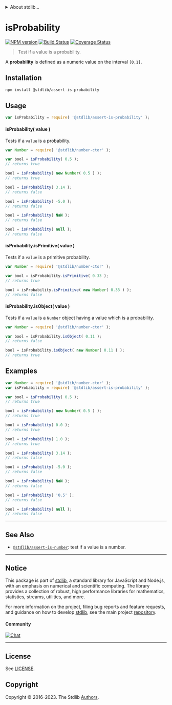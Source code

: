 <!--

@license Apache-2.0

Copyright (c) 2018 The Stdlib Authors.

Licensed under the Apache License, Version 2.0 (the "License");
you may not use this file except in compliance with the License.
You may obtain a copy of the License at

   http://www.apache.org/licenses/LICENSE-2.0

Unless required by applicable law or agreed to in writing, software
distributed under the License is distributed on an "AS IS" BASIS,
WITHOUT WARRANTIES OR CONDITIONS OF ANY KIND, either express or implied.
See the License for the specific language governing permissions and
limitations under the License.

-->


<details>
  <summary>
    About stdlib...
  </summary>
  <p>We believe in a future in which the web is a preferred environment for numerical computation. To help realize this future, we've built stdlib. stdlib is a standard library, with an emphasis on numerical and scientific computation, written in JavaScript (and C) for execution in browsers and in Node.js.</p>
  <p>The library is fully decomposable, being architected in such a way that you can swap out and mix and match APIs and functionality to cater to your exact preferences and use cases.</p>
  <p>When you use stdlib, you can be absolutely certain that you are using the most thorough, rigorous, well-written, studied, documented, tested, measured, and high-quality code out there.</p>
  <p>To join us in bringing numerical computing to the web, get started by checking us out on <a href="https://github.com/stdlib-js/stdlib">GitHub</a>, and please consider <a href="https://opencollective.com/stdlib">financially supporting stdlib</a>. We greatly appreciate your continued support!</p>
</details>

# isProbability

[![NPM version][npm-image]][npm-url] [![Build Status][test-image]][test-url] [![Coverage Status][coverage-image]][coverage-url] <!-- [![dependencies][dependencies-image]][dependencies-url] -->

> Test if a value is a probability.

<section class="intro">

A **probability** is defined as a numeric value on the interval `[0,1]`.

</section>

<!-- /.intro -->

<section class="installation">

## Installation

```bash
npm install @stdlib/assert-is-probability
```

</section>

<section class="usage">

## Usage

```javascript
var isProbability = require( '@stdlib/assert-is-probability' );
```

#### isProbability( value )

Tests if a `value` is a probability.

<!-- eslint-disable no-new-wrappers -->

```javascript
var Number = require( '@stdlib/number-ctor' );

var bool = isProbability( 0.5 );
// returns true

bool = isProbability( new Number( 0.5 ) );
// returns true

bool = isProbability( 3.14 );
// returns false

bool = isProbability( -5.0 );
// returns false

bool = isProbability( NaN );
// returns false

bool = isProbability( null );
// returns false
```

#### isProbability.isPrimitive( value )

Tests if a `value` is a primitive probability.

<!-- eslint-disable no-new-wrappers -->

```javascript
var Number = require( '@stdlib/number-ctor' );

var bool = isProbability.isPrimitive( 0.33 );
// returns true

bool = isProbability.isPrimitive( new Number( 0.33 ) );
// returns false
```

#### isProbability.isObject( value )

Tests if a `value` is a `Number` object having a value which is a probability.

<!-- eslint-disable no-new-wrappers -->

```javascript
var Number = require( '@stdlib/number-ctor' );

var bool = isProbability.isObject( 0.11 );
// returns false

bool = isProbability.isObject( new Number( 0.11 ) );
// returns true
```

</section>

<!-- /.usage -->

<section class="examples">

## Examples

<!-- eslint-disable no-new-wrappers -->

<!-- eslint no-undef: "error" -->

```javascript
var Number = require( '@stdlib/number-ctor' );
var isProbability = require( '@stdlib/assert-is-probability' );

var bool = isProbability( 0.5 );
// returns true

bool = isProbability( new Number( 0.5 ) );
// returns true

bool = isProbability( 0.0 );
// returns true

bool = isProbability( 1.0 );
// returns true

bool = isProbability( 3.14 );
// returns false

bool = isProbability( -5.0 );
// returns false

bool = isProbability( NaN );
// returns false

bool = isProbability( '0.5' );
// returns false

bool = isProbability( null );
// returns false
```

</section>

<!-- /.examples -->

<!-- Section for related `stdlib` packages. Do not manually edit this section, as it is automatically populated. -->

<section class="related">

* * *

## See Also

-   <span class="package-name">[`@stdlib/assert-is-number`][@stdlib/assert/is-number]</span><span class="delimiter">: </span><span class="description">test if a value is a number.</span>

</section>

<!-- /.related -->

<!-- Section for all links. Make sure to keep an empty line after the `section` element and another before the `/section` close. -->


<section class="main-repo" >

* * *

## Notice

This package is part of [stdlib][stdlib], a standard library for JavaScript and Node.js, with an emphasis on numerical and scientific computing. The library provides a collection of robust, high performance libraries for mathematics, statistics, streams, utilities, and more.

For more information on the project, filing bug reports and feature requests, and guidance on how to develop [stdlib][stdlib], see the main project [repository][stdlib].

#### Community

[![Chat][chat-image]][chat-url]

---

## License

See [LICENSE][stdlib-license].


## Copyright

Copyright &copy; 2016-2023. The Stdlib [Authors][stdlib-authors].

</section>

<!-- /.stdlib -->

<!-- Section for all links. Make sure to keep an empty line after the `section` element and another before the `/section` close. -->

<section class="links">

[npm-image]: http://img.shields.io/npm/v/@stdlib/assert-is-probability.svg
[npm-url]: https://npmjs.org/package/@stdlib/assert-is-probability

[test-image]: https://github.com/stdlib-js/assert-is-probability/actions/workflows/test.yml/badge.svg?branch=v0.1.1
[test-url]: https://github.com/stdlib-js/assert-is-probability/actions/workflows/test.yml?query=branch:v0.1.1

[coverage-image]: https://img.shields.io/codecov/c/github/stdlib-js/assert-is-probability/main.svg
[coverage-url]: https://codecov.io/github/stdlib-js/assert-is-probability?branch=main

<!--

[dependencies-image]: https://img.shields.io/david/stdlib-js/assert-is-probability.svg
[dependencies-url]: https://david-dm.org/stdlib-js/assert-is-probability/main

-->

[chat-image]: https://img.shields.io/gitter/room/stdlib-js/stdlib.svg
[chat-url]: https://app.gitter.im/#/room/#stdlib-js_stdlib:gitter.im

[stdlib]: https://github.com/stdlib-js/stdlib

[stdlib-authors]: https://github.com/stdlib-js/stdlib/graphs/contributors

[umd]: https://github.com/umdjs/umd
[es-module]: https://developer.mozilla.org/en-US/docs/Web/JavaScript/Guide/Modules

[deno-url]: https://github.com/stdlib-js/assert-is-probability/tree/deno
[umd-url]: https://github.com/stdlib-js/assert-is-probability/tree/umd
[esm-url]: https://github.com/stdlib-js/assert-is-probability/tree/esm
[branches-url]: https://github.com/stdlib-js/assert-is-probability/blob/main/branches.md

[stdlib-license]: https://raw.githubusercontent.com/stdlib-js/assert-is-probability/main/LICENSE

<!-- <related-links> -->

[@stdlib/assert/is-number]: https://www.npmjs.com/package/@stdlib/assert-is-number

<!-- </related-links> -->

</section>

<!-- /.links -->
